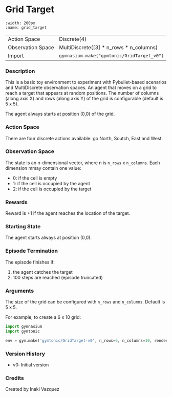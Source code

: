 # Grid Target

```{figure} ./images/grid_target.gif 
:width: 200px
:name: grid_target
```


|   |   |
|---|---|
| Action Space | Discrete(4) |
| Observation Space | MultiDiscrete([3] * n_rows * n_columns) |
| Import | `gymnasium.make("gymtonic/GridTarget_v0")` | 


### Description
This is a basic toy environment to experiment with Pybullet-based scenarios and MultiDiscrete observation spaces. An agent that moves on a grid to reach a target that appears at random positions. The number of columns (along axis X) and rows (along axis Y) of the grid is configurable (default is 5 x 5).

The agent always starts at position (0,0) of the grid.

### Action Space
There are four discrete actions available: go North, Soutch, East and West.

### Observation Space
The state is an n-dimensional vector, where n is `n_rows` x `n_columns`. Each dimension mmay contain one value:
- 0: if the cell is empty
- 1: if the cell is occupied by the agent
- 2: if the cell is occupied by the target

### Rewards
Reward is +1 if the agent reaches the location of the target.

### Starting State
The agent starts always at position (0,0).

### Episode Termination
The episode finishes if:
1) the agent catches the target
2) 100 steps are reached (episode truncated)

### Arguments
The size of the grid can be configured with `n_rows` and `n_columns`. Default is 5 x 5.

For example, to create a 6 x 10 grid:
```python
import gymnasium
import gymtonic

env = gym.make('gymtonic/GridTarget-v0', n_rows=6, n_columns=10, render_mode='human')
```

### Version History
- v0: Initial version

<!-- ### References -->

### Credits
Created by Inaki Vazquez
